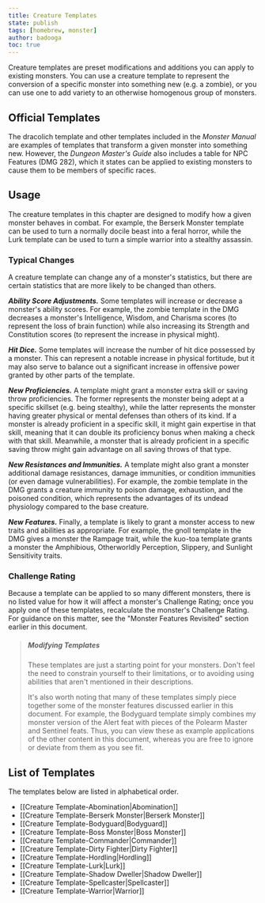 ```yaml
---
title: Creature Templates
state: publish
tags: [homebrew, monster]
author: badooga
toc: true
---
```

Creature templates are preset modifications and additions you can apply to existing monsters. You can use a creature template to represent the conversion of a specific monster into something new (e.g. a zombie), or you can use one to add variety to an otherwise homogenous group of monsters.

## Official Templates
The dracolich template and other templates included in the *Monster Manual* are examples of templates that transform a given monster into something new. However, the *Dungeon Master's Guide* also includes a table for NPC Features (DMG 282), which it states can be applied to existing monsters to cause them to be members of specific races.

## Usage
The creature templates in this chapter are designed to modify how a given monster behaves in combat. For example, the Berserk Monster template can be used to turn a normally docile beast into a feral horror, while the Lurk template can be used to turn a simple warrior into a stealthy assassin.

### Typical Changes
A creature template can change any of a monster's statistics, but there are certain statistics that are more likely to be changed than others.

***Ability Score Adjustments.*** Some templates will increase or decrease a monster's ability scores. For example, the zombie template in the DMG decreases a monster's Intelligence, Wisdom, and Charisma scores (to represent the loss of brain function) while also increasing its Strength and Constitution scores (to represent the increase in physical might).

***Hit Dice.*** Some templates will increase the number of hit dice possessed by a monster. This can represent a notable increase in physical fortitude, but it may also serve to balance out a significant increase in offensive power granted by other parts of the template.

***New Proficiencies.*** A template might grant a monster extra skill or saving throw proficiencies. The former represents the monster being adept at a specific skillset (e.g. being stealthy), while the latter represents the monster having greater physical or mental defenses than others of its kind. If a monster is already proficient in a specific skill, it might gain expertise in that skill, meaning that it can double its proficiency bonus when making a check with that skill. Meanwhile, a monster that is already proficient in a specific saving throw might gain advantage on all saving throws of that type.

***New Resistances and Immunities.*** A template might also grant a monster additional damage resistances, damage immunities, or condition immunities (or even damage vulnerabilities). For example, the zombie template in the DMG grants a creature immunity to poison damage, exhaustion, and the poisoned condition, which represents the advantages of its undead physiology compared to the base creature.

***New Features.*** Finally, a template is likely to grant a monster access to new traits and abilities as appropriate. For example, the gnoll template in the DMG gives a monster the Rampage trait, while the kuo-toa template grants a monster the Amphibious, Otherworldly Perception, Slippery, and Sunlight Sensitivity traits.

### Challenge Rating
Because a template can be applied to so many different monsters, there is no listed value for how it will affect a monster's Challenge Rating; once you apply one of these templates, recalculate the monster's Challenge Rating. For guidance on this matter, see the "Monster Features Revisited" section earlier in this document.

> ##### Modifying Templates
> These templates are just a starting point for your monsters. Don't feel the need to constrain yourself to their limitations, or to avoiding using abilities that aren't mentioned in their descriptions.
> 
> It's also worth noting that many of these templates simply piece together some of the monster features discussed earlier in this document. For example, the Bodyguard template simply combines my monster version of the Alert feat with pieces of the Polearm Master and Sentinel feats. Thus, you can view these as example applications of the other content in this document, whereas you are free to ignore or deviate from them as you see fit.

## List of Templates
The templates below are listed in alphabetical order.

- [[Creature Template-Abomination\|Abomination]]
- [[Creature Template-Berserk Monster\|Berserk Monster]]
- [[Creature Template-Bodyguard\|Bodyguard]]
- [[Creature Template-Boss Monster\|Boss Monster]]
- [[Creature Template-Commander\|Commander]]
- [[Creature Template-Dirty Fighter\|Dirty Fighter]]
- [[Creature Template-Hordling\|Hordling]]
- [[Creature Template-Lurk\|Lurk]]
- [[Creature Template-Shadow Dweller\|Shadow Dweller]]
- [[Creature Template-Spellcaster\|Spellcaster]]
- [[Creature Template-Warrior\|Warrior]]